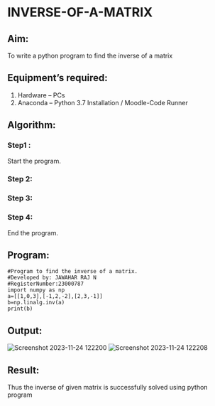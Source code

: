 # INVERSE-OF-A-MATRIX
## Aim:
To write a python program to find the inverse of a matrix
## Equipment’s required:
1. 	Hardware – PCs
2. 	Anaconda – Python 3.7 Installation / Moodle-Code Runner
## Algorithm:
### Step1 :
Start the program.
### Step 2: 
### Step 3: 
### Step 4: 
End the program.
## Program:
```
#Program to find the inverse of a matrix.
#Developed by: JAWAHAR RAJ N
#RegisterNumber:23000787
import numpy as np
a=[[1,0,3],[-1,2,-2],[2,3,-1]]
b=np.linalg.inv(a)
print(b)
```
## Output:
![Screenshot 2023-11-24 122200](https://github.com/Jawaharraj27/INVERSE-OF-A-MATRIX/assets/139842416/ba4a0b17-ec19-4a57-824b-4baf0b70c3d3)
![Screenshot 2023-11-24 122208](https://github.com/Jawaharraj27/INVERSE-OF-A-MATRIX/assets/139842416/49fe8ffc-3cf6-4727-bdd3-2683a0686849)


## Result:
Thus the inverse of given matrix is successfully solved using python program

